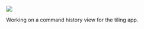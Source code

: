 ![](https://db-feed.s3.amazonaws.com/legacy/shot-2020-08-21_15-08-20-1598036937.png)

Working on a command history view for the tiling app.
